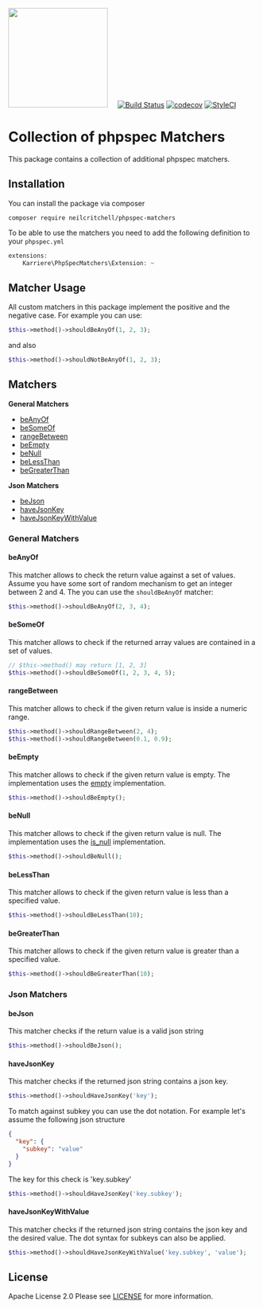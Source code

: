 <a href="https://www.karriere.at/" target="_blank"><img width="200" src="http://www.karriere.at/images/layout/katlogo.svg"></a>
<span>&nbsp;&nbsp;&nbsp;</span>
[![Build Status](https://travis-ci.org/karriereat/phpspec-matchers.svg?branch=master)](https://travis-ci.org/karriereat/phpspec-matchers)
[![codecov](https://codecov.io/gh/karriereat/phpspec-matchers/branch/master/graph/badge.svg)](https://codecov.io/gh/karriereat/phpspec-matchers)
[![StyleCI](https://styleci.io/repos/81121039/shield?branch=master)](https://styleci.io/repos/81121039)


# Collection of phpspec Matchers

This package contains a collection of additional phpspec matchers.

## Installation
You can install the package via composer
```
composer require neilcritchell/phpspec-matchers
```

To be able to use the matchers you need to add the following definition to your `phpspec.yml`
```php
extensions:
    Karriere\PhpSpecMatchers\Extension: ~
```

## Matcher Usage
All custom matchers in this package implement the positive and the negative case. For example you can use:
```php
$this->method()->shouldBeAnyOf(1, 2, 3);
```
and also
```php
$this->method()->shouldNotBeAnyOf(1, 2, 3);
```

## Matchers
**General Matchers**
* [beAnyOf](#beanyof)
* [beSomeOf](#besomeof)
* [rangeBetween](#rangebetween)
* [beEmpty](#beempty)
* [beNull](#benull)
* [beLessThan](#belessthan)
* [beGreaterThan](#begreaterthan)

**Json Matchers**
* [beJson](#bejson)
* [haveJsonKey](#havejsonkey)
* [haveJsonKeyWithValue](#havejsonkeywithvalue)

### General Matchers

#### beAnyOf
This matcher allows to check the return value against a set of values. 
Assume you have some sort of random mechanism to get an integer between 2 and 4. The you can use the `shouldBeAnyOf` matcher:

```php
$this->method()->shouldBeAnyOf(2, 3, 4);
```

#### beSomeOf
This matcher allows to check if the returned array values are contained in a set of values.

```php
// $this->method() may return [1, 2, 3]
$this->method()->shouldBeSomeOf(1, 2, 3, 4, 5);
```

#### rangeBetween
This matcher allows to check if the given return value is inside a numeric range.
```php
$this->method()->shouldRangeBetween(2, 4);
$this->method()->shouldRangeBetween(0.1, 0.9);
```

#### beEmpty
This matcher allows to check if the given return value is empty. The implementation uses the [empty](http://php.net/manual/en/function.empty.php) implementation.
```php
$this->method()->shouldBeEmpty();
```

#### beNull
This matcher allows to check if the given return value is null. The implementation uses the [is_null](http://php.net/manual/en/function.is-null.php) implementation.
```php
$this->method()->shouldBeNull();
```

#### beLessThan
This matcher allows to check if the given return value is less than a specified value.
```php
$this->method()->shouldBeLessThan(10);
```

#### beGreaterThan
This matcher allows to check if the given return value is greater than a specified value.
```php
$this->method()->shouldBeGreaterThan(10);
```

### Json Matchers

#### beJson
This matcher checks if the return value is a valid json string

```php
$this->method()->shouldBeJson();
```

#### haveJsonKey
This matcher checks if the returned json string contains a json key.

```php
$this->method()->shouldHaveJsonKey('key');
```

To match against subkey you can use the dot notation.
For example let's assume the following json structure

```json
{
  "key": {
    "subkey": "value"
  }
}
```

The key for this check is 'key.subkey'

```php
$this->method()->shouldHaveJsonKey('key.subkey');
```

#### haveJsonKeyWithValue
This matcher checks if the returned json string contains the json key and the desired value.
The dot syntax for subkeys can also be applied.

```php
$this->method()->shouldHaveJsonKeyWithValue('key.subkey', 'value');
```

## License

Apache License 2.0 Please see [LICENSE](LICENSE) for more information.
